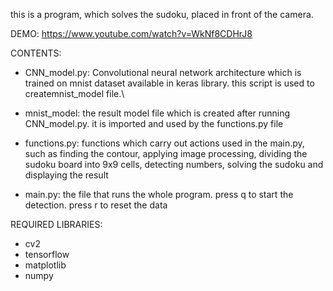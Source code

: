 this is a program, which solves the sudoku, placed in front of the camera.

DEMO: https://www.youtube.com/watch?v=WkNf8CDHrJ8


CONTENTS:

- CNN_model.py: Convolutional neural network architecture which is trained on mnist dataset available in keras library. 
this script is used to createmnist_model file.\

- mnist_model: the result model file which is created after running CNN_model.py.
it is imported and used by the functions.py file

- functions.py: functions which carry out actions used in the main.py, such as
finding the contour, applying image processing, dividing the sudoku board into 9x9 cells, detecting numbers, solving the sudoku and displaying the result

- main.py: the file that runs the whole program. press q to start the detection. press r to reset the data



REQUIRED LIBRARIES:
- cv2
- tensorflow
- matplotlib
- numpy

